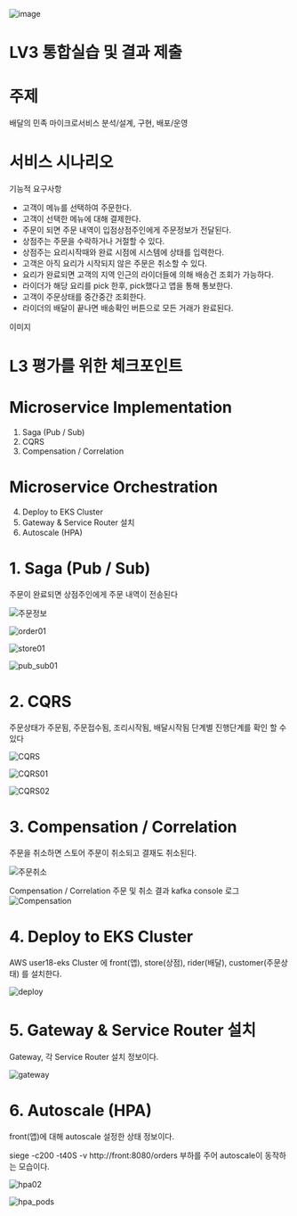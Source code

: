 ![image](https://user-images.githubusercontent.com/487999/79708354-29074a80-82fa-11ea-80df-0db3962fb453.png)

# LV3 통합실습 및 결과 제출
# 주제
배달의 민족 마이크로서비스 분석/설계, 구현, 배포/운영

# 서비스 시나리오

기능적 요구사항
- 고객이 메뉴를 선택하여 주문한다.
- 고객이 선택한 메뉴에 대해 결제한다.
- 주문이 되면 주문 내역이 입점상점주인에게 주문정보가 전달된다.
- 상점주는 주문을 수락하거나 거절할 수 있다.
- 상점주는 요리시작때와 완료 시점에 시스템에 상태를 입력한다.
- 고객은 아직 요리가 시작되지 않은 주문은 취소할 수 있다.
- 요리가 완료되면 고객의 지역 인근의 라이더들에 의해 배송건 조회가 가능하다.
- 라이더가 해당 요리를 pick 한후, pick했다고 앱을 통해 통보한다.
- 고객이 주문상태를 중간중간 조회한다.
- 라이더의 배달이 끝나면 배송확인 버튼으로 모든 거래가 완료된다.

이미지

# L3 평가를 위한 체크포인트
# Microservice Implementation
1. Saga (Pub / Sub)
2. CQRS
3. Compensation / Correlation
# Microservice Orchestration
4. Deploy to EKS Cluster
5. Gateway & Service Router 설치
6. Autoscale (HPA)

# 1. Saga (Pub / Sub)
 주문이 완료되면 상점주인에게 주문 내역이 전송된다
 
 ![주문정보](https://user-images.githubusercontent.com/105857882/219085248-a20c38bd-1139-4b59-9b1a-18c7803bcba0.PNG)
 
 ![order01](https://user-images.githubusercontent.com/105857882/219126065-46aab0e0-a3f3-4c23-93d1-ba45b1dc6a58.PNG)

![store01](https://user-images.githubusercontent.com/105857882/219126160-68c6c241-3e0f-4629-9572-f4fdd42110a9.PNG)

![pub_sub01](https://user-images.githubusercontent.com/105857882/219126214-3036c9b5-f0bc-488b-a56a-40bf5effc1fb.PNG)

# 2. CQRS
 주문상태가 주문됨, 주문접수됨, 조리시작됨, 배달시작됨 단계별 진행단계를 확인 할 수 있다
 
![CQRS](https://user-images.githubusercontent.com/105857882/219086004-dd958415-948f-4516-9ad8-45b7c74e6cdc.PNG)

![CQRS01](https://user-images.githubusercontent.com/105857882/219125697-c8a6e415-cafb-45aa-b787-3c59105577a3.PNG) 

![CQRS02](https://user-images.githubusercontent.com/105857882/219125913-ab25c4de-2c0e-47f6-af9a-c8691572f122.PNG)

# 3. Compensation / Correlation
  주문을 취소하면 스토어 주문이 취소되고 결재도 취소된다.
  
  ![주문취소](https://user-images.githubusercontent.com/105857882/219088783-a610b8c8-93be-4039-b86e-d569dbe9470d.PNG)

   Compensation / Correlation 주문 및 취소 결과 kafka console 로그
  ![Compensation](https://user-images.githubusercontent.com/105857882/219126416-a1c49171-0a07-4b3a-bc9b-e49c26fafc4e.PNG)

# 4. Deploy to EKS Cluster
  AWS user18-eks Cluster 에 front(앱), store(상점), rider(배달), customer(주문상태) 를 설치한다.

![deploy](https://user-images.githubusercontent.com/105857882/219135145-24b255e9-e120-4ff9-93cb-9cb710198952.PNG)

# 5. Gateway & Service Router 설치
  Gateway, 각 Service Router 설치 정보이다.
  
 ![gateway](https://user-images.githubusercontent.com/105857882/219135226-a278f659-2945-4532-a8b7-b63ebbffeb36.PNG)

# 6. Autoscale (HPA)
  front(앱)에 대해 autoscale 설정한 상태 정보이다.
  
  
  siege -c200 -t40S -v http://front:8080/orders 부하를 주어 autoscale이 동작하는 모습이다.
  
  ![hpa02](https://user-images.githubusercontent.com/105857882/219135298-78a9bf04-0284-42bb-ac61-b9773a9f48ea.PNG)
  
  ![hpa_pods](https://user-images.githubusercontent.com/105857882/219135385-63efe9e3-ffbe-4855-9878-fd552da2e459.PNG)
  
  
